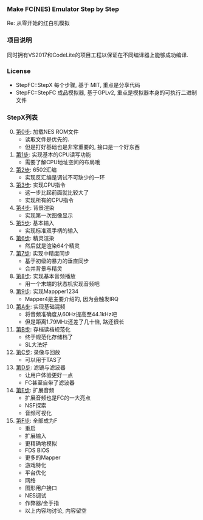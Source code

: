 ### Make FC(NES) Emulator Step by Step
Re: 从零开始的红白机模拟

### 项目说明
同时拥有VS2017和CodeLite的项目工程以保证在不同编译器上能够成功编译.

### License
 - StepFC::StepX 每个步骤, 基于 MIT, 重点是分享代码
 - StepFC::StepFC 成品模拟器, 基于GPLv2, 重点是模拟器本身的可执行二进制文件

### StepX列表

0. [第0步](./step0/): 加载NES ROM文件
    - 读取文件是优先的. 
    - 但是打好基础也是非常重要的, 接口是一个好东西
1. [第1步](./step1/): 实现基本的CPU读写功能
    - 需要了解CPU地址空间的布局哦
2. [第2步](./step2/): 6502汇编
    - 实现反汇编是调试不可缺少的一环
3. [第3步](./step3/): 实现CPU指令
    - 这一步比起前面就比较大了
    - 实现所有的CPU指令
4. [第4步](./step4/): 背景渲染
    - 实现第一次图像显示
5. [第5步](./step5/): 基本输入
    - 实现标准双手柄的输入
6. [第6步](./step6/): 精灵渲染
    - 然后就是渲染64个精灵
7. [第7步](./step7/): 实现中精度同步
    - 基于初级的暴力的垂直同步
    - 合并背景与精灵
8. [第8步](./step8/): 实现基本音频播放
    - 用一个末端的状态机实现音频吧
9. [第9步](./step9/): 实现Mappper1234
    - Mapper4是主要介绍的, 因为会触发IRQ
10. [第A步](./stepa/): 实现基础混频
    - 将音频准确度从60Hz提高至44.1kHz吧
    - 但是距离1.79MHz还差了几十倍, 路还很长
11. [第B步](./stepb/): 存档读档规范化
    - 终于规范化存储档了
    - SL大法好
12. [第C步](./stepc/): 录像与回放
    - 可以用于TAS了
13. [第D步](./stepd/): 滤镜与滤波器
    - 让用户体验更好一点
    - FC甚至自带了滤波器
14. [第E步](./stepe/): 扩展音频
    - 扩展音频也是FC的一大亮点
    - NSF探索
    - 音频可视化
15. [第F步](./stepf/): 全部成为F
    - 重启
    - 扩展输入
    - 更精确地模拟
    - FDS BIOS
    - 更多的Mapper
    - 游戏特化
    - 平台优化
    - 网络
    - 图形用户接口
    - NES调试
    - 作弊器/金手指
    - 以上内容均讨论, 内容留空